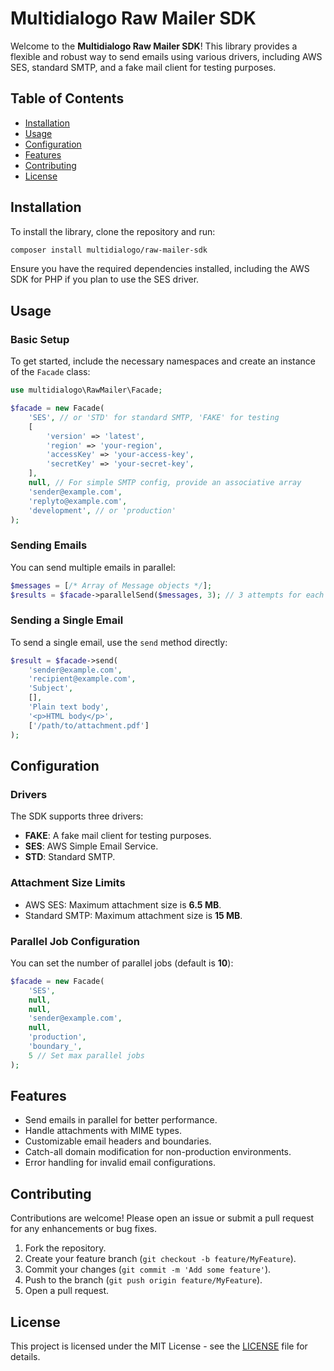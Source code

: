 # Multidialogo Raw Mailer SDK

Welcome to the **Multidialogo Raw Mailer SDK**! This library provides a flexible and robust way to send emails using various drivers, including AWS SES, standard SMTP, and a fake mail client for testing purposes.

## Table of Contents

- [Installation](#installation)
- [Usage](#usage)
- [Configuration](#configuration)
- [Features](#features)
- [Contributing](#contributing)
- [License](#license)

## Installation

To install the library, clone the repository and run:

```bash
composer install multidialogo/raw-mailer-sdk
```

Ensure you have the required dependencies installed, including the AWS SDK for PHP if you plan to use the SES driver.

## Usage

### Basic Setup

To get started, include the necessary namespaces and create an instance of the `Facade` class:

```php
use multidialogo\RawMailer\Facade;

$facade = new Facade(
    'SES', // or 'STD' for standard SMTP, 'FAKE' for testing
    [
        'version' => 'latest',
        'region' => 'your-region',
        'accessKey' => 'your-access-key',
        'secretKey' => 'your-secret-key',
    ],
    null, // For simple SMTP config, provide an associative array
    'sender@example.com',
    'replyto@example.com',
    'development', // or 'production'
);
```

### Sending Emails

You can send multiple emails in parallel:

```php
$messages = [/* Array of Message objects */];
$results = $facade->parallelSend($messages, 3); // 3 attempts for each message
```

### Sending a Single Email

To send a single email, use the `send` method directly:

```php
$result = $facade->send(
    'sender@example.com',
    'recipient@example.com',
    'Subject',
    [],
    'Plain text body',
    '<p>HTML body</p>',
    ['/path/to/attachment.pdf']
);
```

## Configuration

### Drivers

The SDK supports three drivers:

- **FAKE**: A fake mail client for testing purposes.
- **SES**: AWS Simple Email Service.
- **STD**: Standard SMTP.

### Attachment Size Limits

- AWS SES: Maximum attachment size is **6.5 MB**.
- Standard SMTP: Maximum attachment size is **15 MB**.

### Parallel Job Configuration

You can set the number of parallel jobs (default is **10**):

```php
$facade = new Facade(
    'SES',
    null,
    null,
    'sender@example.com',
    null,
    'production',
    'boundary_',
    5 // Set max parallel jobs
);
```

## Features

- Send emails in parallel for better performance.
- Handle attachments with MIME types.
- Customizable email headers and boundaries.
- Catch-all domain modification for non-production environments.
- Error handling for invalid email configurations.

## Contributing

Contributions are welcome! Please open an issue or submit a pull request for any enhancements or bug fixes.

1. Fork the repository.
2. Create your feature branch (`git checkout -b feature/MyFeature`).
3. Commit your changes (`git commit -m 'Add some feature'`).
4. Push to the branch (`git push origin feature/MyFeature`).
5. Open a pull request.

## License

This project is licensed under the MIT License - see the [LICENSE](LICENSE) file for details.